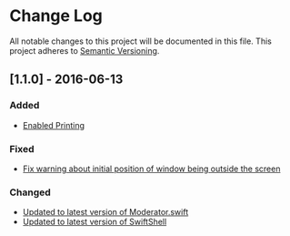 # Change Log
All notable changes to this project will be documented in this file.
This project adheres to [Semantic Versioning](http://semver.org/).


## [1.1.0] - 2016-06-13

### Added
- [Enabled Printing](https://github.com/masukomi/fenestro/commit/7ba306ade147017ebd67b696f82bce26dc48d034)

### Fixed
- [Fix warning about initial position of window being outside the screen](https://github.com/masukomi/fenestro/commit/568c59291a63348852e9cef6b0c883ab907e36f3)

### Changed
- [Updated to latest version of Moderator.swift](https://github.com/masukomi/fenestro/commit/27f2ccb6b9c3907e1a91c309b6eb7cca575c24b1)
- [Updated to latest version of SwiftShell](https://github.com/masukomi/fenestro/commit/f46b222da635c9e78c7a2b4a7077ab9844dcbbe7)
